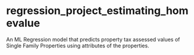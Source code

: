 # regression_project_estimating_homevalue
An ML Regression model that predicts property tax assessed values  of Single Family Properties using attributes of the properties.
